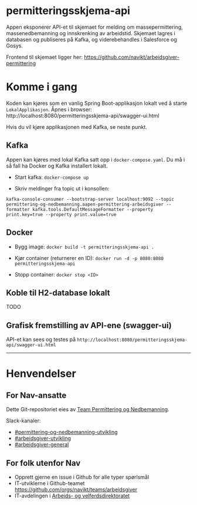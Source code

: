 permitteringsskjema-api
================

Appen eksponerer API-et til skjemaet for melding om massepermittering, massenedbemanning og innskrenking av arbeidstid. 
Skjemaet lagres i databasen og publiseres på Kafka, og viderebehandles i Salesforce og Gosys.

Frontend til skjemaet ligger her: https://github.com/navikt/arbeidsgiver-permittering

# Komme i gang

Koden kan kjøres som en vanlig Spring Boot-applikasjon lokalt ved å starte `LokalApplikasjon`.
Åpnes i browser: http://localhost:8080/permitteringsskjema-api/swagger-ui.html

Hvis du vil kjøre applikasjonen med Kafka, se neste punkt.

## Kafka
Appen kan kjøres med lokal Kafka satt opp i `docker-compose.yaml`. Du må i så fall ha Docker og Kafka installert lokalt.

 - Start kafka: `docker-compose up`

 - Skriv meldinger fra topic ut i konsollen: 
```
kafka-console-consumer --bootstrap-server localhost:9092 --topic permittering-og-nedbemanning.aapen-permittering-arbeidsgiver --formatter kafka.tools.DefaultMessageFormatter --property print.key=true --property print.value=true
```


## Docker
 - Bygg image:
`docker build -t permitteringsskjema-api .`

 - Kjør container (returnerer en ID):
`docker run -d -p 8080:8080 permitteringsskjema-api`

 - Stopp container:
`docker stop <ID>`

## Koble til H2-database lokalt
TODO

## Grafisk fremstilling av API-ene (swagger-ui)
API-et kan sees og testes på `http://localhost:8080/permitteringsskjema-api/swagger-ui.html`

---------

# Henvendelser

## For Nav-ansatte
Dette Git-repositoriet eies av [Team Permittering og Nedbemanning](https://teamkatalog.nais.adeo.no/team/9ba027cc-1ee6-4656-9e29-ef6b36349d8e).

Slack-kanaler:
* [#permittering-og-nedbemanning-utvikling](https://nav-it.slack.com/archives/C01MCK908M6)
* [#arbeidsgiver-utvikling](https://nav-it.slack.com/archives/CD4MES6BB)
* [#arbeidsgiver-general](https://nav-it.slack.com/archives/CCM649PDH)

## For folk utenfor Nav
* Opprett gjerne en issue i Github for alle typer spørlsmål
* IT-utviklerne i Github-teamet https://github.com/orgs/navikt/teams/arbeidsgiver
* IT-avdelingen i [Arbeids- og velferdsdirektoratet](https://www.nav.no/no/NAV+og+samfunn/Kontakt+NAV/Relatert+informasjon/arbeids-og-velferdsdirektoratet-kontorinformasjon)

